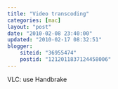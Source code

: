 ```yaml
---
title: "Video transcoding"
categories: [mac]
layout: "post"
date: "2010-02-08 23:40:00"
updated: "2010-02-17 08:32:51"
blogger:
    siteid: "36955474"
    postid: "1212011837124458006"
---
```


VLC: use Handbrake
